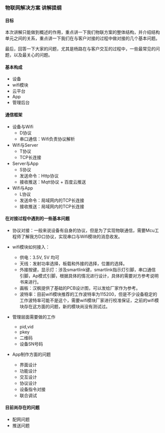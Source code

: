 ### 物联网解决方案 讲解提纲

#### 目标
本次讲解只能做到概述的作用，重点讲一下我们物联方案的整体结构，并介绍结构单元之间的关系，重点讲一下我们在与客户对接的过程中做对接的几个基本问题。

最后，回答一下大家的问题，尤其是杨路在与客户交互的过程中，一些最常见的问题，以及最关心的问题。

#### 基本构成

- 设备
- wifi模块
- 云平台
- App
- 管理后台


#### 通信框架

- 设备与Wifi
    - D协议
    - 串口通信：Wifi负责协议解析 
- Wifi与Server
    - T协议     
    - TCP长连接 
- Server与App
    - S协议
    - 发送命令：Http协议
    - 接收推送：Mqtt协议 + 百度云推送 
- Wifi与App
    - L协议 
    - 发送命令：局域网内的TCP长连接
    - 接收推送：局域网内的TCP长连接

#### 在对接过程中遇到的一些基本问题

- 协议对接：一般来说设备有自身的协议，但是为了实现物联通信，需要Mcu工程师了解我方D口协议，实现串口与Wifi模块的消息收发。
- wifi模块如何接入：
    - 供电：3.5V, 5V 均可
    - 天线：发射功率选择，板载和外接的选择，位置的选择。
    - 外接按键，显示灯：涉及smartlink键，smartlink指示灯引脚，串口通信引脚，Ap模式引脚，根据具体的情况进行设计，具体的需要对方参考说明书来进行。
    - 画板：汉枫提供了基础的PCB设计图，可以发给厂家作为参考。
    - 波特率：目前wifi模块推荐的工作波特率为115200，但是不少设备稳定的工作波特率可能不是这个，需要wifi模块厂家进行校准保证，之前的wifi模块存在这方面的问题，新的模块尚没有测试过。

- 管理层面需要做的工作
    - pid,vid
    - pkey
    - 二维码
    - 设备SN号码

- App制作方面的问题
    - 界面设计
    - 功能设计
    - 交互设计
    - 协议设计
    - 设备指令对接
    - 联合调试

#### 目前尚存在的问题
- 配网问题
- 推送问题